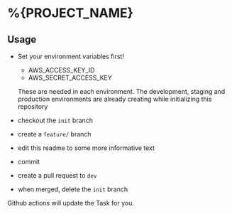 # %{PROJECT_NAME}

## Usage

- Set your environment variables first!
  - AWS_ACCESS_KEY_ID
  - AWS_SECRET_ACCESS_KEY
  
  These are needed in each environment. The development, staging and production environments are already creating while initializing this repository
- checkout the `init` branch
- create a `feature/` branch
- edit this readme to some more informative text
- commit
- create a pull request to `dev`
- when merged, delete the `init` branch

Github actions will update the Task for you.
